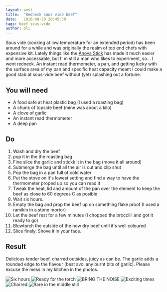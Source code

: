 ```yaml
---
layout: post
title:  "Redneck sous vide beef"
date:   2016-08-20 20:45:30
tags: beef sous-vide
author: oli
---
```


Sous vide (cooking at low temperature for an extended period) has been around for a while and was originally the realm of top end chefs with expensive kit.  Lately things like the [Anova Stick](http://amzn.to/2b6Ao2I) has made it much easier and more accessable, but I' m still a man who likes to experiment, so... I went redneck.  An instant read thermometer, a pan, and getting lucky with the surface area of my pan and specific heat capacity meant I could make a good stab at sous-vide beef without (yet) splashing out a fortune.


## You will need

* A food safe at heat plastic bag (I used a roasting bag)
* A chunk of topside beef (mine was about a kilo)
* A clove of garlic
* An instant read thermometer 
* A deep pan

## Do

1. Wash and dry the beef
2. pop it in the the roasting bag
3. Fine slice the garlic and stickk it in the bag (move it all around)
4. Submerge the bag until all the air is out and clip shut
5. Pop the bag in a pan full of cold water
6. Put the stove on it's lowest setting and find a way to have the thermometer proped up so you can read it
7. Tweak the heat, lid and amount of the pan over the element to keep the beef as close to 60 degrees C as posible
8. Wait six hours.  
9. Empty the bag and prop the beef up on something flake proof (I used a ramikin in a stone mortor)
10. Let the beef rest for a few minutes (I chopped the broccilli and got it ready to go)
11. Blowtorch the outside of the now dry beef until it's well coloured
12. Slice finely.  Shove it in your face.


## Result

Delicious tender beef, charred outsides, juicy as can be.  The garlic adds a rounded edge to the flavour (best avoi any burnt bits of garlic).  Please excuse the mess in my kitchen in the photos.


![Six hours](/images/blog/redneck-sous-vide/redneck-sous-vide-1.jpg)
![Ready for the torch](/images/blog/redneck-sous-vide/redneck-sous-vide-2.jpg)
![BRING THE NOISE](/images/blog/redneck-sous-vide/redneck-sous-vide-3.jpg)
![Exciting times](/images/blog/redneck-sous-vide/redneck-sous-vide-4.jpg)
![Charred](/images/blog/redneck-sous-vide/redneck-sous-vide-5.jpg)
![Rare in the middle still](/images/blog/redneck-sous-vide/redneck-sous-vide-6.jpg)


